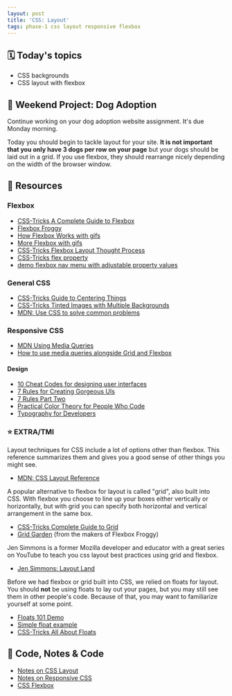 ```yaml
---
layout: post
title: 'CSS: Layout'
tags: phase-1 css layout responsive flexbox
---
```


## 🗓️ Today's topics

- CSS backgrounds
- CSS layout with flexbox

## 🎯 Weekend Project: Dog Adoption

Continue working on your dog adoption website assignment. It's due Monday morning.

Today you should begin to tackle layout for your site. **It is not important that you only have 3 dogs per row on your page** but your dogs should be laid out in a grid. If you use flexbox, they should rearrange nicely depending on the width of the browser window.

## 🔖 Resources

### Flexbox

- [CSS-Tricks A Complete Guide to Flexbox](https://css-tricks.com/snippets/css/a-guide-to-flexbox/)
- [Flexbox Froggy](https://flexboxfroggy.com/)
- [How Flexbox Works with gifs](https://www.freecodecamp.org/news/an-animated-guide-to-flexbox-d280cf6afc35/#.ny5qtyivp)
- [More Flexbox with gifs](https://www.freecodecamp.org/news/even-more-about-how-flexbox-works-explained-in-big-colorful-animated-gifs-a5a74812b053/#.mmcrvo7pu)
- [CSS-Tricks Flexbox Layout Thought Process](https://css-tricks.com/the-thought-process-behind-a-flexbox-layout/)
- [CSS-Tricks flex property](https://css-tricks.com/almanac/properties/f/flex/)
- [demo flexbox nav menu with adjustable property values](https://codepen.io/chriscoyier/pen/FAbpm)


### General CSS

- [CSS-Tricks Guide to Centering Things](https://css-tricks.com/centering-css-complete-guide/)
- [CSS-Tricks Tinted Images with Multiple Backgrounds](https://css-tricks.com/tinted-images-multiple-backgrounds/)
- [MDN: Use CSS to solve common problems](https://developer.mozilla.org/en-US/docs/Learn/CSS/Howto)

### Responsive CSS

- [MDN Using Media Queries](https://developer.mozilla.org/en-US/docs/Web/CSS/Media_Queries/Using_media_queries)
- [How to use media queries alongside Grid and Flexbox](https://www.smashingmagazine.com/2018/02/media-queries-responsive-design-2018/)

#### Design

- [10 Cheat Codes for designing user interfaces](https://medium.com/sketch-app-sources/design-cheatsheet-274384775da9)
- [7 Rules for Creating Gorgeous UIs](https://learnui.design/blog/7-rules-for-creating-gorgeous-ui-part-1.html)
- [7 Rules Part Two](https://learnui.design/blog/7-rules-for-creating-gorgeous-ui-part-2.html#rule-4-learn-the-methods-of-overlaying-text-on-images)
- [Practical Color Theory for People Who Code](https://tallys.github.io/color-theory/)
- [Typography for Developers](https://css-tricks.com/typography-for-developers/)

### ⭐️ EXTRA/TMI

Layout techniques for CSS include a lot of options other than flexbox. This reference summarizes them and gives you a good sense of other things you might see.

- [MDN: CSS Layout Reference](https://developer.mozilla.org/en-US/docs/Learn/CSS/CSS_layout)

A popular alternative to flexbox for layout is called "grid", also built into CSS. With flexbox you choose to line up your boxes either vertically or horizontally, but with grid you can specify both horizontal and vertical arrangement in the same box.

- [CSS-Tricks Complete Guide to Grid](https://css-tricks.com/snippets/css/complete-guide-grid/)
- [Grid Garden](https://cssgridgarden.com/) (from the makers of Flexbox Froggy)

Jen Simmons is a former Mozilla developer and educator with a great series on YouTube to teach you css layout best practices using grid and flexbox.

- [Jen Simmons: Layout Land](https://www.youtube.com/channel/UC7TizprGknbDalbHplROtag)

Before we had flexbox or grid built into CSS, we relied on floats for layout. You should **not** be using floats to lay out your pages, but you may still see them in other people's code. Because of that, you may want to familiarize yourself at some point.

- [Floats 101 Demo](https://codepen.io/amygori/pen/BmEmGg)
- [Simple float example](https://codepen.io/amygori/pen/qVwVjX)
- [CSS-Tricks All About Floats](https://css-tricks.com/all-about-floats/)

## 🦉 Code, Notes & Code

- [Notes on CSS Layout](https://github.com/Momentum-Team-15/notes/blob/main/css-layout.md)
- [Notes on Responsive CSS](https://github.com/Momentum-Team-15/notes/blob/main/css-responsive.md)
- [CSS Flexbox](https://github.com/Momentum-Team-15/example--css-flexbox)
